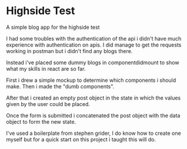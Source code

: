 # Highside Test

A simple blog app for the highside test

I had some troubles with the authentication of the api i didn't have much experience with
authentication on apis.
I did manage to get the requests working in postman but i didn't find any blogs there.

Instead i've placed some dummy blogs in componentdidmount to show what my skills in react are so far.

First i drew a simple mockup to determine which components i should make. Then i made the "dumb components".

After that i created an empty post object in the state in which the values given by the user could be placed.

Once the form is submitted i concatenated the post object with the data object to form the new state.

I've used a boilerplate from stephen grider, I do know how to create one myself but for a quick start on this project i taught this will do.
